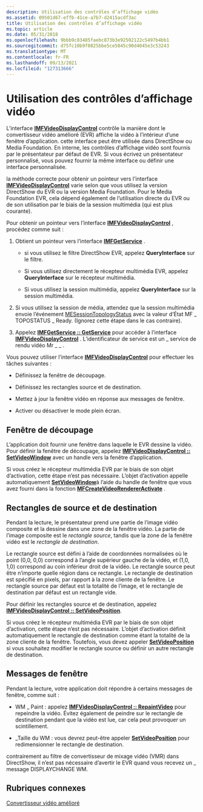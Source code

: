 ```yaml
---
description: Utilisation des contrôles d’affichage vidéo
ms.assetid: 09501d67-effb-41ce-a7b7-d2415acdf3ac
title: Utilisation des contrôles d’affichage vidéo
ms.topic: article
ms.date: 05/31/2018
ms.openlocfilehash: 9bbb9c83485faebc873b3e92502122c5497b4bb1
ms.sourcegitcommit: d75fc10b9f0825bbe5ce5045c90d4045e3c53243
ms.translationtype: MT
ms.contentlocale: fr-FR
ms.lasthandoff: 09/13/2021
ms.locfileid: "127313666"
---
```

# <a name="using-the-video-display-controls"></a>Utilisation des contrôles d’affichage vidéo

L’interface [**IMFVideoDisplayControl**](/windows/desktop/api/evr/nn-evr-imfvideodisplaycontrol) contrôle la manière dont le convertisseur vidéo amélioré (EVR) affiche la vidéo à l’intérieur d’une fenêtre d’application. cette interface peut être utilisée dans DirectShow ou Media Foundation. En interne, les contrôles d’affichage vidéo sont fournis par le présentateur par défaut de EVR. Si vous écrivez un présentateur personnalisé, vous pouvez fournir la même interface ou définir une interface personnalisée.

la méthode correcte pour obtenir un pointeur vers l’interface [**IMFVideoDisplayControl**](/windows/desktop/api/evr/nn-evr-imfvideodisplaycontrol) varie selon que vous utilisez la version DirectShow du EVR ou la version Media Foundation. Pour le Media Foundation EVR, cela dépend également de l’utilisation directe du EVR ou de son utilisation par le biais de la session multimédia (qui est plus courante).

Pour obtenir un pointeur vers l’interface [**IMFVideoDisplayControl**](/windows/desktop/api/evr/nn-evr-imfvideodisplaycontrol) , procédez comme suit :

1.  Obtient un pointeur vers l’interface [**IMFGetService**](/windows/desktop/api/mfidl/nn-mfidl-imfgetservice) .

    -   si vous utilisez le filtre DirectShow EVR, appelez **QueryInterface** sur le filtre.

    -   Si vous utilisez directement le récepteur multimédia EVR, appelez **QueryInterface** sur le récepteur multimédia.

    -   Si vous utilisez la session multimédia, appelez **QueryInterface** sur la session multimédia.

2.  Si vous utilisez la session de média, attendez que la session multimédia envoie l’événement [MESessionTopologyStatus](mesessiontopologystatus.md) avec la valeur d’État MF \_ TOPOSTATUS \_ Ready. (Ignorez cette étape dans le cas contraire).

3.  Appelez [**IMFGetService :: GetService**](/windows/desktop/api/mfidl/nf-mfidl-imfgetservice-getservice) pour accéder à l’interface [**IMFVideoDisplayControl**](/windows/desktop/api/evr/nn-evr-imfvideodisplaycontrol) . L’identificateur de service est un \_ service de rendu vidéo Mr \_ \_ .

Vous pouvez utiliser l’interface [**IMFVideoDisplayControl**](/windows/desktop/api/evr/nn-evr-imfvideodisplaycontrol) pour effectuer les tâches suivantes :

-   Définissez la fenêtre de découpage.

-   Définissez les rectangles source et de destination.

-   Mettez à jour la fenêtre vidéo en réponse aux messages de fenêtre.

-   Activer ou désactiver le mode plein écran.

## <a name="clipping-window"></a>Fenêtre de découpage

L’application doit fournir une fenêtre dans laquelle le EVR dessine la vidéo. Pour définir la fenêtre de découpage, appelez [**IMFVideoDisplayControl :: SetVideoWindow**](/windows/desktop/api/evr/nf-evr-imfvideodisplaycontrol-setvideowindow) avec un handle vers la fenêtre d’application.

Si vous créez le récepteur multimédia EVR par le biais de son objet d’activation, cette étape n’est pas nécessaire. L’objet d’activation appelle automatiquement [**SetVideoWindow**](/windows/desktop/api/evr/nf-evr-imfvideodisplaycontrol-setvideowindow)à l’aide du handle de fenêtre que vous avez fourni dans la fonction [**MFCreateVideoRendererActivate**](/windows/desktop/api/mfidl/nf-mfidl-mfcreatevideorendereractivate) .

## <a name="source-and-destination-rectangles"></a>Rectangles de source et de destination

Pendant la lecture, le présentateur prend une partie de l’image vidéo composite et la dessine dans une zone de la fenêtre vidéo. La partie de l’image composite est le *rectangle source*, tandis que la zone de la fenêtre vidéo est le *rectangle de destination*.

Le rectangle source est défini à l’aide de coordonnées normalisées où le point (0,0, 0,0) correspond à l’angle supérieur gauche de la vidéo, et (1,0, 1,0) correspond au coin inférieur droit de la vidéo. Le rectangle source peut être n’importe quelle région dans ce rectangle. Le rectangle de destination est spécifié en pixels, par rapport à la zone cliente de la fenêtre. Le rectangle source par défaut est la totalité de l’image, et le rectangle de destination par défaut est un rectangle vide.

Pour définir les rectangles source et de destination, appelez [**IMFVideoDisplayControl :: SetVideoPosition**](/windows/desktop/api/evr/nf-evr-imfvideodisplaycontrol-setvideoposition).

Si vous créez le récepteur multimédia EVR par le biais de son objet d’activation, cette étape n’est pas nécessaire. L’objet d’activation définit automatiquement le rectangle de destination comme étant la totalité de la zone cliente de la fenêtre. Toutefois, vous devez appeler [**SetVideoPosition**](/windows/desktop/api/evr/nf-evr-imfvideodisplaycontrol-setvideoposition) si vous souhaitez modifier le rectangle source ou définir un autre rectangle de destination.

## <a name="window-messages"></a>Messages de fenêtre

Pendant la lecture, votre application doit répondre à certains messages de fenêtre, comme suit :

-   WM \_ Paint : appelez [**IMFVideoDisplayControl :: RepaintVideo**](/windows/desktop/api/evr/nf-evr-imfvideodisplaycontrol-repaintvideo) pour repeindre la vidéo. Évitez également de peindre sur le rectangle de destination pendant que la vidéo est lue, car cela peut provoquer un scintillement.

-   \_Taille du WM : vous devrez peut-être appeler [**SetVideoPosition**](/windows/desktop/api/evr/nf-evr-imfvideodisplaycontrol-setvideoposition) pour redimensionner le rectangle de destination.

contrairement au filtre de convertisseur de mixage vidéo (VMR) dans DirectShow, il n’est pas nécessaire d’avertir le EVR quand vous recevez un \_ message DISPLAYCHANGE WM.

## <a name="related-topics"></a>Rubriques connexes

<dl> <dt>

[Convertisseur vidéo amélioré](enhanced-video-renderer.md)
</dt> </dl>

 

 



